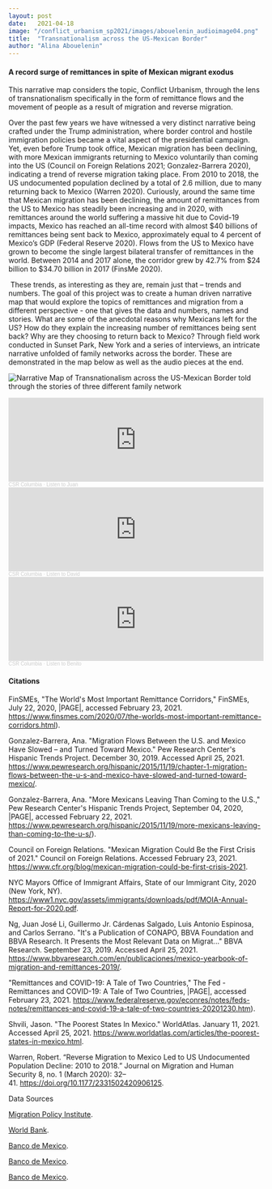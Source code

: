 ```yaml
---
layout: post
date:   2021-04-18
image: "/conflict_urbanism_sp2021/images/abouelenin_audioimage04.png"
title:  "Transnationalism across the US-Mexican Border"
author: "Alina Abouelenin"
---
```


#### A record surge of remittances in spite of Mexican migrant exodus  


This narrative map considers the topic, Conflict Urbanism, through the lens of transnationalism specifically in the form of remittance flows and the movement of people as a result of migration and reverse migration.


Over the past few years we have witnessed a very distinct narrative being crafted under the Trump administration, where border control and hostile immigration policies became a vital aspect of the presidential campaign. Yet, even before Trump took office, Mexican migration has been declining, with more Mexican immigrants returning to Mexico voluntarily than coming into the US (Council on Foreign Relations 2021; Gonzalez-Barrera 2020), indicating a trend of reverse migration taking place.  From 2010 to 2018, the US undocumented population declined by a total of 2.6 million, due to many returning back to Mexico (Warren 2020). Curiously, around the same time that Mexican migration has been declining, the amount of remittances from the US to Mexico has steadily been increasing and in 2020, with remittances around the world suffering a massive hit due to Covid-19 impacts, Mexico has reached an all-time record with almost $40 billions of remittances being sent back to Mexico, approximately equal to 4 percent of Mexico’s GDP (Federal Reserve 2020). Flows from the US to Mexico have grown to become the single largest bilateral transfer of remittances in the world. Between 2014 and 2017 alone, the corridor grew by 42.7% from $24 billion to $34.70 billion in 2017 (FinsMe 2020).


 These trends, as interesting as they are, remain just that – trends and numbers. The goal of this project was to create a human driven narrative map that would explore the topics of remittances and migration from a different perspective - one that gives the data and numbers, names and stories. What are some of the anecdotal reasons why Mexicans left for the US? How do they explain the increasing number of remittances being sent back? Why are they choosing to return back to Mexico? Through field work conducted in Sunset Park, New York and a series of interviews, an intricate narrative unfolded of family networks across the border. These are demonstrated in the map below as well as the audio pieces at the end. 


![Narrative Map of Transnationalism across the US-Mexican Border told through the stories of three different family network](/conflict_urbanism_sp2021/images/abouelenin_map_2.jpg)


<iframe width="100%" height="166" scrolling="no" frameborder="no" allow="autoplay" src="https://w.soundcloud.com/player/?url=https%3A//api.soundcloud.com/tracks/1036515433&color=%23ff5500&auto_play=false&hide_related=false&show_comments=true&show_user=true&show_reposts=false&show_teaser=true"></iframe><div style="font-size: 10px; color: #cccccc;line-break: anywhere;word-break: normal;overflow: hidden;white-space: nowrap;text-overflow: ellipsis; font-family: Interstate,Lucida Grande,Lucida Sans Unicode,Lucida Sans,Garuda,Verdana,Tahoma,sans-serif;font-weight: 100;"><a href="https://soundcloud.com/user-698238591" title="CSR Columbia" target="_blank" style="color: #cccccc; text-decoration: none;">CSR Columbia</a> · <a href="https://soundcloud.com/user-698238591/listen-to-juan" title="Listen to Juan" target="_blank" style="color: #cccccc; text-decoration: none;">Listen to Juan</a></div>


<iframe width="100%" height="166" scrolling="no" frameborder="no" allow="autoplay" src="https://w.soundcloud.com/player/?url=https%3A//api.soundcloud.com/tracks/1036515820&color=%23ff5500&auto_play=false&hide_related=false&show_comments=true&show_user=true&show_reposts=false&show_teaser=true"></iframe><div style="font-size: 10px; color: #cccccc;line-break: anywhere;word-break: normal;overflow: hidden;white-space: nowrap;text-overflow: ellipsis; font-family: Interstate,Lucida Grande,Lucida Sans Unicode,Lucida Sans,Garuda,Verdana,Tahoma,sans-serif;font-weight: 100;"><a href="https://soundcloud.com/user-698238591" title="CSR Columbia" target="_blank" style="color: #cccccc; text-decoration: none;">CSR Columbia</a> · <a href="https://soundcloud.com/user-698238591/listen-to-david" title="Listen to David" target="_blank" style="color: #cccccc; text-decoration: none;">Listen to David</a></div>


<iframe width="100%" height="166" scrolling="no" frameborder="no" allow="autoplay" src="https://w.soundcloud.com/player/?url=https%3A//api.soundcloud.com/tracks/1036516084&color=%23ff5500&auto_play=false&hide_related=false&show_comments=true&show_user=true&show_reposts=false&show_teaser=true"></iframe><div style="font-size: 10px; color: #cccccc;line-break: anywhere;word-break: normal;overflow: hidden;white-space: nowrap;text-overflow: ellipsis; font-family: Interstate,Lucida Grande,Lucida Sans Unicode,Lucida Sans,Garuda,Verdana,Tahoma,sans-serif;font-weight: 100;"><a href="https://soundcloud.com/user-698238591" title="CSR Columbia" target="_blank" style="color: #cccccc; text-decoration: none;">CSR Columbia</a> · <a href="https://soundcloud.com/user-698238591/listen-to-benito" title="Listen to Benito" target="_blank" style="color: #cccccc; text-decoration: none;">Listen to Benito</a></div>




#### Citations


FinSMEs, "The World's Most Important Remittance Corridors," FinSMEs, July 22, 2020, |PAGE|, accessed February 23, 2021. https://www.finsmes.com/2020/07/the-worlds-most-important-remittance-corridors.html).


Gonzalez-Barrera, Ana. "Migration Flows Between the U.S. and Mexico Have Slowed – and Turned Toward Mexico." Pew Research Center's Hispanic Trends Project. December 30, 2019. Accessed April 25, 2021. https://www.pewresearch.org/hispanic/2015/11/19/chapter-1-migration-flows-between-the-u-s-and-mexico-have-slowed-and-turned-toward-mexico/.


Gonzalez-Barrera, Ana. "More Mexicans Leaving Than Coming to the U.S.," Pew Research Center's Hispanic Trends Project, September 04, 2020, |PAGE|, accessed February 22, 2021. https://www.pewresearch.org/hispanic/2015/11/19/more-mexicans-leaving-than-coming-to-the-u-s/).


Council on Foreign Relations. "Mexican Migration Could Be the First Crisis of 2021." Council on Foreign Relations. Accessed February 23, 2021. https://www.cfr.org/blog/mexican-migration-could-be-first-crisis-2021.


NYC Mayors Office of Immigrant Affairs, State of our Immigrant City, 2020 (New York, NY). https://www1.nyc.gov/assets/immigrants/downloads/pdf/MOIA-Annual-Report-for-2020.pdf.


Ng, Juan José Li, Guillermo Jr. Cárdenas Salgado, Luis Antonio Espinosa, and Carlos Serrano. "It's a Publication of CONAPO, BBVA Foundation and BBVA Research. It Presents the Most Relevant Data on Migrat..." BBVA Research. September 23, 2019. Accessed April 25, 2021. https://www.bbvaresearch.com/en/publicaciones/mexico-yearbook-of-migration-and-remittances-2019/.


"Remittances and COVID-19: A Tale of Two Countries," The Fed - Remittances and COVID-19: A Tale of Two Countries, |PAGE|, accessed February 23, 2021. https://www.federalreserve.gov/econres/notes/feds-notes/remittances-and-covid-19-a-tale-of-two-countries-20201230.htm).


Shvili, Jason. "The Poorest States In Mexico." WorldAtlas. January 11, 2021. Accessed April 25, 2021. https://www.worldatlas.com/articles/the-poorest-states-in-mexico.html.

Warren, Robert. “Reverse Migration to Mexico Led to US Undocumented Population Decline: 2010 to 2018.” Journal on Migration and Human Security 8, no. 1 (March 2020): 32–41. https://doi.org/10.1177/2331502420906125.



Data Sources

[Migration Policy Institute](https://www.migrationpolicy.org/programs/data-hub/charts/mexican-born-population-over-time).

[World Bank](https://data.worldbank.org/indicator/BX.TRF.PWKR.CD.DT?locations=MX).

[Banco de Mexico](https://www.banxico.org.mx/SieInternet/consultarDirectorioInternetAction.do?accion=consultarCuadroAnalitico&idCuadro=CA11§or&locale=en).  

[Banco de Mexico](https://www.banxico.org.mx/SieInternet/consultarDirectorioInternetAction.do?accion=consultarCuadro&idCuadro=CE99&locale=en).

[Banco de Mexico](https://www.banxico.org.mx/SieInternet/consultarDirectorioInternetAction.do?sector=1&accion=consultarCuadro&idCuadro=CE168&locale=en).
